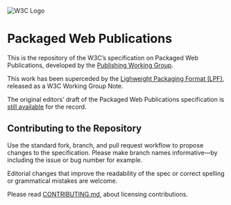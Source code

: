 
![W3C Logo](https://www.w3.org/Icons/w3c_home)

# Packaged Web Publications

This is the repository of the W3C’s specification on Packaged Web Publications, developed by the [Publishing Working Group](https://www.w3.org/publishing/groups/publ-wg/). 

This work has been superceded by the [Lighweight Packaging Format (LPF)](https://www.w3.org/TR/lpf/), released as a W3C Working Group Note.

The original editors’ draft of the Packaged Web Publications specification is [still available](https://w3c.github.io/pwpub/) for the record.

## Contributing to the Repository

Use the standard fork, branch, and pull request workflow to propose changes to the specification. Please make branch names informative—by including the issue or bug number for example.

Editorial changes that improve the readability of the spec or correct spelling or grammatical mistakes are welcome.

Please read [CONTRIBUTING.md](CONTRIBUTING.md), about licensing contributions.

